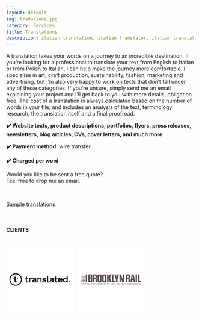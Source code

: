 ```yaml
---
layout: default
img: traduzioni.jpg
category: Services
title: Translations
description: italian translation, italian translator, italian translator in english, english italian translation, translation polish to italian
---
```

<p>
A translation takes your words on a journey to an incredible destination. If you’re looking for a professional to translate your text from English to Italian or from Polish to Italian, I can help make the journey more comfortable. I specialise in art, craft production, sustainability, fashion, marketing and advertising, but I’m also very happy to work on texts that don’t fall under any of these categories. If you’re unsure, simply send me an email explaining your project and I’ll get back to you with more details, obligation free. The cost of a translation is always calculated based on the number of words in your file, and includes an analysis of the text, terminology research, the translation itself and a final proofread.
</p>
<p>
<strong>✔️ Website texts, product descriptions, portfolios, flyers, press releases, newsletters, blog articles, CVs, cover letters, and much more</strong>
</p>
<p>
<strong>✔️ Payment method:</strong> wire transfer
</p>
<p>
<strong>✔️ Charged per word</strong>
</p>
<p>
Would you like to be sent a free quote? 
<br>
Feel free to drop me an email.
</p>
<br>
<p>
<a href="https://www.proz.com/?sp=profile&eid_s=2997713&sp_mode=ctab&tab_id=6989">Sample translations</a>
</p>
<br>
<h4>CLIENTS</h4>
<br> 
<div style="float:left;margin-right:1em;"><img src="../img/Brooklyn Rail.jpg"alt="Brooklyn Rail"/>
<div style="float:left;margin-right:1em;"><img src="../img/Translated.jpg"alt="Translated"/>
</div> 
<br>
